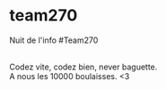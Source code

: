 # team270
Nuit de l'info #Team270<br><br>

Codez vite, codez bien, never baguette.<br>
A nous les 10000 boulaisses. <3

